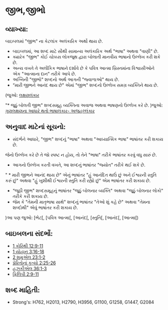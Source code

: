 # જીભ,જીભો 

## વ્યાખ્યા: 

બાઇબલમાં "જીભ" ના કેટલાંક અલંકારિક અર્થો  થાય છે.

* બાઇબલમાં, આ શબ્દ માટે સૌથી સામાન્ય અલંકારિક અર્થ "ભાષા" અથવા "વાણી" છે.
* ક્યારેક "જીભ" કોઈ ચોક્કસ લોકજૂથ દ્વારા બોલાતી માનવીય ભાષાનો ઉલ્લેખ કરી શકે છે.
* અન્ય વખતે તે અલૌકિક ભાષાને દર્શાવે છે કે પવિત્ર આત્મા  ખ્રિસ્તમાંના વિશ્વાસીઓને એક "આત્માના દાન" તરીકે આપે છે.
* અગ્નિની "જીભો" શબ્દનો અર્થ આગની "જ્વાળાઓ" થાય છે.
* “મારી જીભને આનંદ થાય છે" એમાં "જીભ" શબ્દનો ઉલ્લેખ સમગ્ર વ્યક્તિને થાય છે.

(જુઓ: [લક્ષણલંકાર](rc://gu/ta/man/translate/figs-synecdoche)

"* જૂઠું બોલતી જીભ" શબ્દસમૂહ વ્યક્તિના અવાજ અથવા ભાષણનો ઉલ્લેખ કરે છે.
)જુઓ: [ગુણલક્ષણના આધારે થતો ભાષાલંકાર- અજહલ્લંકાર](rc://gu/ta/man/translate/figs-metonymy)

## અનુવાદ માટેનાં સૂચનો: 

* સંદર્ભને આધારે, "જીભ" શબ્દનું "ભાષા" અથવા "આધ્યાત્મિક ભાષા" ભાષાંતર કરી શકાય છે.

જેનો ઉલ્લેખ કરે છે તે જો સ્પષ્ટ ન હોય, તો તેને "ભાષા" તરીકે ભાષાંતર કરવું વધુ સારું છે.

* આગનો ઉલ્લેખ કરતી વખતે, આ શબ્દનું ભાષાંતર "જ્યોત" તરીકે થઈ શકે છે.

" * મારી જીભને આનંદ થાય છે" એનું ભાષાંતર "હું આનંદિત થાઉં છું અને ઈશ્વરની સ્તુતિ કરું છું" અથવા "હું ખુશીથી ઈશ્વરની સ્તુતિ કરી રહ્યો છું" એમ ભાષાંતર કરી શકાય છે.

* “જૂઠી જીભ" શબ્દસમૂહનું ભાષાંતર "જૂઠું બોલનાર વ્યક્તિ" અથવા "જૂઠું બોલનાર લોકો" તરીકે કરી શકાય છે.
* જેમ કે "તેમની માતૃભાષા સાથે" શબ્દનું ભાષાંતર "તેઓ શું કહે છે" અથવા "તેમના શબ્દોથી" એવું ભાષાંતર કરી શકાય છે.

)આ પણ જુઓ: [ભેટ[, [પવિત્ર આત્મા[, [આનંદ[, [સ્તુતિ[, [આનંદ[, [આત્મા[)

## બાઇબલના સંદર્ભો: 

* [1 કોરિંથી 12:9-11](../kt/gift.md)
* [1 યોહાન 3:16-18](../kt/holyspirit.md)
* [2 શમુએલ 23:1-2](../other/joy.md)
* [પ્રેરિતોનાં કૃત્યો 2:25-26](../other/praise.md)
* [હઝકીએલ 36:1-3](../other/joy.md)
* [ફિલિપી 2:9-11](../kt/spirit.md)

## શબ્દ માહિતી: 

* Strong's: H762, H2013, H2790, H3956, G1100, G1258, G1447, G2084
